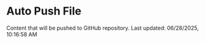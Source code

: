 # Auto Push File

Content that will be pushed to GitHub repository.
Last updated: 06/28/2025, 10:16:58 AM